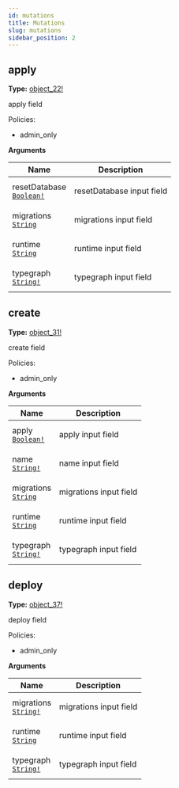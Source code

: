 ```yaml
---
id: mutations
title: Mutations
slug: mutations
sidebar_position: 2
---
```


## apply

**Type:** [object_22!](/docs/reference/typegate/prisma-migration/objects#object_22)

apply field

Policies:
- admin_only

<p style={{ marginBottom: "0.4em" }}><strong>Arguments</strong></p>

<table>
<thead><tr><th>Name</th><th>Description</th></tr></thead>
<tbody>
<tr>
<td>
resetDatabase<br />
<a href="/docs/reference/typegate/prisma-migration/scalars#boolean"><code>Boolean!</code></a>
</td>
<td>
<p>resetDatabase input field</p>
</td>
</tr>
<tr>
<td>
migrations<br />
<a href="/docs/reference/typegate/prisma-migration/scalars#string"><code>String</code></a>
</td>
<td>
<p>migrations input field</p>
</td>
</tr>
<tr>
<td>
runtime<br />
<a href="/docs/reference/typegate/prisma-migration/scalars#string"><code>String</code></a>
</td>
<td>
<p>runtime input field</p>
</td>
</tr>
<tr>
<td>
typegraph<br />
<a href="/docs/reference/typegate/prisma-migration/scalars#string"><code>String!</code></a>
</td>
<td>
<p>typegraph input field</p>
</td>
</tr>
</tbody>
</table>

## create

**Type:** [object_31!](/docs/reference/typegate/prisma-migration/objects#object_31)

create field

Policies:
- admin_only

<p style={{ marginBottom: "0.4em" }}><strong>Arguments</strong></p>

<table>
<thead><tr><th>Name</th><th>Description</th></tr></thead>
<tbody>
<tr>
<td>
apply<br />
<a href="/docs/reference/typegate/prisma-migration/scalars#boolean"><code>Boolean!</code></a>
</td>
<td>
<p>apply input field</p>
</td>
</tr>
<tr>
<td>
name<br />
<a href="/docs/reference/typegate/prisma-migration/scalars#string"><code>String!</code></a>
</td>
<td>
<p>name input field</p>
</td>
</tr>
<tr>
<td>
migrations<br />
<a href="/docs/reference/typegate/prisma-migration/scalars#string"><code>String</code></a>
</td>
<td>
<p>migrations input field</p>
</td>
</tr>
<tr>
<td>
runtime<br />
<a href="/docs/reference/typegate/prisma-migration/scalars#string"><code>String</code></a>
</td>
<td>
<p>runtime input field</p>
</td>
</tr>
<tr>
<td>
typegraph<br />
<a href="/docs/reference/typegate/prisma-migration/scalars#string"><code>String!</code></a>
</td>
<td>
<p>typegraph input field</p>
</td>
</tr>
</tbody>
</table>

## deploy

**Type:** [object_37!](/docs/reference/typegate/prisma-migration/objects#object_37)

deploy field

Policies:
- admin_only

<p style={{ marginBottom: "0.4em" }}><strong>Arguments</strong></p>

<table>
<thead><tr><th>Name</th><th>Description</th></tr></thead>
<tbody>
<tr>
<td>
migrations<br />
<a href="/docs/reference/typegate/prisma-migration/scalars#string"><code>String!</code></a>
</td>
<td>
<p>migrations input field</p>
</td>
</tr>
<tr>
<td>
runtime<br />
<a href="/docs/reference/typegate/prisma-migration/scalars#string"><code>String</code></a>
</td>
<td>
<p>runtime input field</p>
</td>
</tr>
<tr>
<td>
typegraph<br />
<a href="/docs/reference/typegate/prisma-migration/scalars#string"><code>String!</code></a>
</td>
<td>
<p>typegraph input field</p>
</td>
</tr>
</tbody>
</table>
